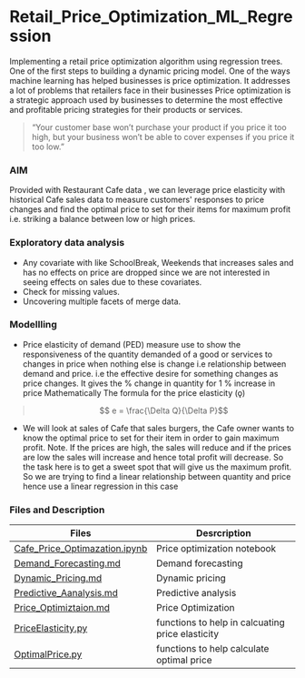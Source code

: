 # Retail_Price_Optimization_ML_Regression
Implementing a retail price optimization algorithm using regression trees. One of the first steps to building a dynamic pricing model.
One of the ways machine learning has helped businesses is price optimization. It addresses a lot of problems that retailers face in their businesses Price optimization is a strategic approach used by businesses to determine the most effective and profitable pricing strategies for their products or services.
> “Your customer base won’t purchase your product if you price it too high, but your business won’t be able to cover expenses if you price it too low.”

### AIM
Provided with Restaurant Cafe data , we can leverage price elasticity with historical Cafe sales data to measure customers' responses to price changes and find the optimal price to set for their items for maximum profit i.e. striking a balance between low or high prices.

### Exploratory data analysis
- Any covariate with like SchoolBreak, Weekends that increases sales and has no effects on price are dropped since we are not interested in seeing effects on sales due to these covariates.
- Check for missing values.
- Uncovering multiple facets of merge data.

### Modellling
- Price elasticity of demand (PED) measure use to show the responsiveness of the quantity demanded of a good or services to changes in price when nothing else is change i.e relationship between demand and price. i.e the effective desire for something changes as price changes. It gives the % change in quantity for 1 % increase in price Mathematically The formula for the price elasticity (ǫ)
> $$ e = \frac{\Delta Q}{\Delta P}$$

- We will look at sales of Cafe that sales burgers, the Cafe owner wants to know the optimal price to set for their item in order to gain maximum profit. Note. If the prices are high, the sales will reduce and if the prices are low the sales will increase and hence total profit will decrease. So the task here is to get a sweet spot that will give us the maximum profit. So we are trying to find a linear relationship between quantity and price hence use a linear regression in this case

### Files and Description
| Files | Desrcription |
| ----- | ------------ |
| [Cafe_Price_Optimazation.ipynb](https://github.com/Keshtech2002/Retail_Price_Optimization_ML_Regression/blob/main/Cafe_Price_Optimazation.ipynb) | Price optimization notebook |
| [Demand_Forecasting.md](https://github.com/Keshtech2002/Retail_Price_Optimization_ML_Regression/blob/main/Demand_Forecasting.md) | Demand forecasting |
| [Dynamic_Pricing.md](https://github.com/Keshtech2002/Retail_Price_Optimization_ML_Regression/blob/main/Dynamic_Pricing.md) | Dynamic pricing |
| [Predictive_Aanalysis.md](https://github.com/Keshtech2002/Retail_Price_Optimization_ML_Regression/blob/main/Predictive_Aanalysis.md) | Predictive analysis |
| [Price_Optimiztaion.md](https://github.com/Keshtech2002/Retail_Price_Optimization_ML_Regression/blob/main/Price_Optimiztaion.md) | Price Optimization |
| [PriceElasticity.py](https://github.com/Keshtech2002/Retail_Price_Optimization_ML_Regression/blob/main/PriceElasticity.py) | functions to help in calcuating price elasticity |
| [OptimalPrice.py](https://github.com/Keshtech2002/Retail_Price_Optimization_ML_Regression/blob/main/OptimalPrice.py) | functions to help calculate optimal price |

